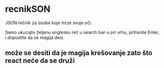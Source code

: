 # recnikSON

JSON rečnik za osobe koje mrze svoje oči.

Samo ukucajte željenu englesku reč u search bar-u pri vrhu, pritisnite Enter, i dopustite da se magija desi.

## može se desiti da je magija krešovanje zato što react neće da se druži